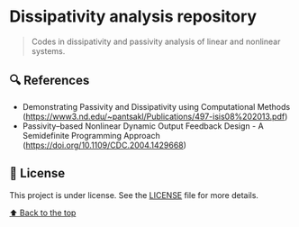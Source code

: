 # Dissipativity analysis repository

> Codes in dissipativity and passivity analysis of linear and nonlinear systems.

## 🔍 References
- Demonstrating Passivity and Dissipativity using Computational Methods (https://www3.nd.edu/~pantsakl/Publications/497-isis08%202013.pdf)
- Passivity–based Nonlinear Dynamic Output Feedback Design - A Semidefinite Programming Approach (https://doi.org/10.1109/CDC.2004.1429668)

## 📝 License

This project is under license. See the [LICENSE](LICENSE) file for more details.

[⬆ Back to the top](https://github.com/gabrielfreitasm/DISS#dissipativity-analysis-repository)<br>

